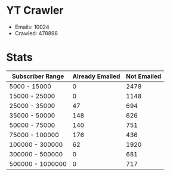 # YT Crawler
- Emails: 10024
- Crawled: 478898

# Stats
| Subscriber Range  | Already Emailed | Not Emailed |
|-------|-------|-------|
| 5000 - 15000 | 0 | 2478 |
| 15000 - 25000 | 0 | 1148 |
| 25000 - 35000 | 47 | 694 |
| 35000 - 50000 | 148 | 626 |
| 50000 - 75000 | 140 | 751 |
| 75000 - 100000 | 176 | 436 |
| 100000 - 300000 | 62 | 1920 |
| 300000 - 500000 | 0 | 681 |
| 500000 - 1000000 | 0 | 717 |
